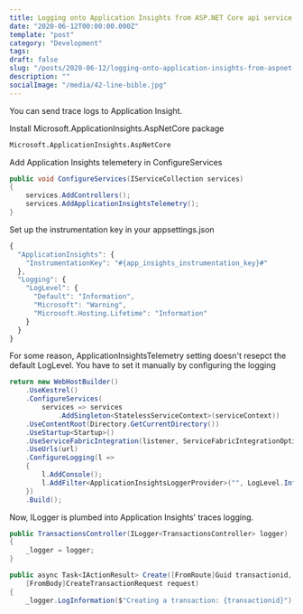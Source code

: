 ```yaml
---
title: Logging onto Application Insights from ASP.NET Core api service
date: "2020-06-12T00:00:00.000Z"
template: "post"
category: "Development"
tags:
draft: false
slug: "/posts/2020-06-12/logging-onto-application-insights-from-aspnet-core-api-service/"
description: ""
socialImage: "/media/42-line-bible.jpg"
---
```

  

You can send trace logs to Application Insight.

Install Microsoft.ApplicationInsights.AspNetCore package

```bash
Microsoft.ApplicationInsights.AspNetCore
```

Add Application Insights telemetery in ConfigureServices

```csharp
public void ConfigureServices(IServiceCollection services)
{
    services.AddControllers();
    services.AddApplicationInsightsTelemetry();
}
```

Set up the instrumentation key in your appsettings.json

```javascript
{
  "ApplicationInsights": {
    "InstrumentationKey": "#{app_insights_instrumentation_key}#"
  },
  "Logging": {
    "LogLevel": {
      "Default": "Information",
      "Microsoft": "Warning",
      "Microsoft.Hosting.Lifetime": "Information"
    }
  }
}
```

For some reason, ApplicationInsightsTelemetry setting doesn't resepct the default LogLevel. You have to set it manually by configuring the logging

```csharp
return new WebHostBuilder()
    .UseKestrel()
    .ConfigureServices(
        services => services
            .AddSingleton<StatelessServiceContext>(serviceContext))
    .UseContentRoot(Directory.GetCurrentDirectory())
    .UseStartup<Startup>()
    .UseServiceFabricIntegration(listener, ServiceFabricIntegrationOptions.None)
    .UseUrls(url)
    .ConfigureLogging(l =>
    {
        l.AddConsole();
        l.AddFilter<ApplicationInsightsLoggerProvider>("", LogLevel.Information);
    })
    .Build();
```

Now, ILogger is plumbed into Application Insights' traces logging.

```csharp
public TransactionsController(ILogger<TransactionsController> logger)
{
    _logger = logger;
}

public async Task<IActionResult> Create([FromRoute]Guid transactionid, 
    [FromBody]CreateTransactionRequest request)
{
    _logger.LogInformation($"Creating a transaction: {transactionid}");
```

